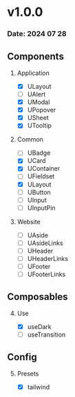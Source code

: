 # v1.0.0

### Date: 2024 07 28

## Components

1. Application

   - [x] ULayout
   - [ ] UAlert
   - [x] UModal
   - [x] UPopover
   - [x] USheet
   - [x] UTooltip

2. Common

   - [ ] UBadge
   - [x] UCard
   - [x] UContainer
   - [ ] UFieldset
   - [x] ULayout
   - [ ] UButton
   - [ ] UInput
   - [ ] UInputPin

3. Website

   - [ ] UAside
   - [ ] UAsideLinks
   - [ ] UHeader
   - [ ] UHeaderLinks
   - [ ] UFooter
   - [ ] UFooterLinks

## Composables

4. Use

   - [x] useDark
   - [ ] useTransition

## Config

5. Presets

   - [x] tailwind
